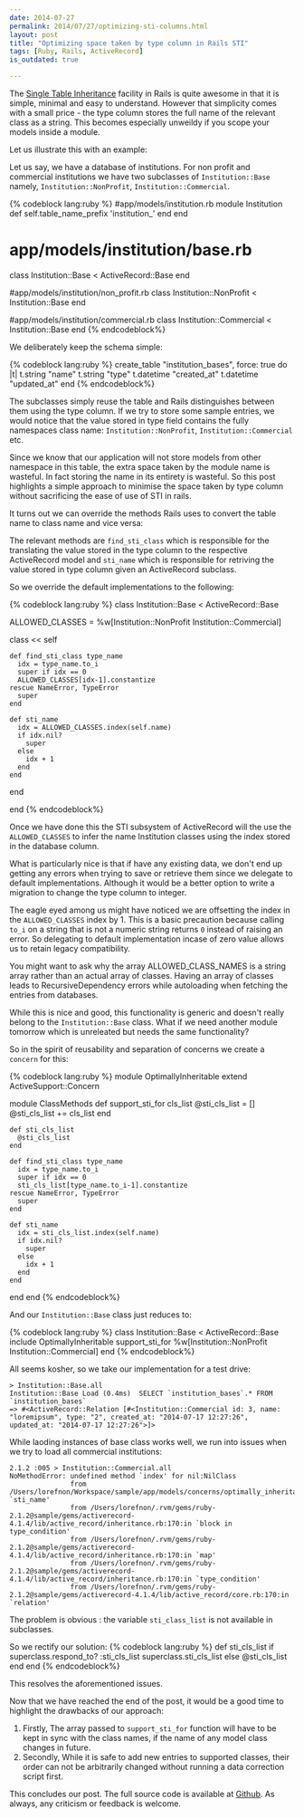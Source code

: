 ```yaml
---
date: 2014-07-27
permalink: 2014/07/27/optimizing-sti-columns.html
layout: post
title: "Optimizing space taken by type column in Rails STI"
tags: [Ruby, Rails, ActiveRecord]
is_outdated: true

---
```


The [Single Table Inheritance](http://api.rubyonrails.org/classes/ActiveRecord/Base.html#label-Single+table+inheritance)
facility in Rails is quite awesome in that it is simple, minimal and easy to understand.
However that simplicity comes with a small price - the type column stores the full name of the relevant class as a string.
This becomes especially unweildy if you scope your models inside a module.

Let us illustrate this with an example:

Let us say, we have a database of institutions. For non profit and commercial institutions we have two subclasses of `Institution::Base` namely, `Institution::NonProfit`, `Institution::Commercial`.

{% codeblock lang:ruby %}
#app/models/institution.rb
module Institution
  def self.table_name_prefix
    'institution_'
  end
end

# app/models/institution/base.rb
class Institution::Base < ActiveRecord::Base
end

#app/models/institution/non_profit.rb
class Institution::NonProfit < Institution::Base
end

#app/models/institution/commercial.rb
class Institution::Commercial < Institution::Base
end
{% endcodeblock%}

We deliberately keep the schema simple:

{% codeblock lang:ruby %}
create_table "institution_bases", force: true do |t|
    t.string   "name"
    t.string   "type"
    t.datetime "created_at"
    t.datetime "updated_at"
 end
 {% endcodeblock%}

The subclasses simply reuse the table and Rails distinguishes between them using the type column. If we  try to store some sample entries, we would notice that the value stored in type field contains the fully namespaces class name: `Institution::NonProfit`, `Institution::Commercial` etc.

Since we know that our application will not store models from other namespace in this table, the extra space taken by the module name is wasteful. In fact storing the name in its entirety is wasteful. So this post highlights a simple approach to minimise the space taken by type column without sacrificing the ease of use of STI in rails.

It turns out we can override the methods Rails uses to convert the table name to class name and vice versa:

The relevant methods are `find_sti_class` which is responsible for the translating the value stored in the type column to the respective ActiveRecord model and `sti_name` which is responsible for retriving the value stored in type column given an ActiveRecord subclass.

So we override the default implementations to the following:

{% codeblock lang:ruby %}
class Institution::Base < ActiveRecord::Base

  ALLOWED_CLASSES = %w[Institution::NonProfit Institution::Commercial]

  class << self

    def find_sti_class type_name
      idx = type_name.to_i
      super if idx == 0
      ALLOWED_CLASSES[idx-1].constantize
    rescue NameError, TypeError
      super
    end

    def sti_name
      idx = ALLOWED_CLASSES.index(self.name)
      if idx.nil?
        super
      else
        idx + 1
      end
    end

  end

end
{% endcodeblock%}

Once we have done this the STI subsystem of ActiveRecord will the use the `ALLOWED_CLASSES` to infer the name Institution classes using the index stored in the database column.

What is particularly nice is that if have any existing data, we don't end up getting
any errors when trying to save or retrieve them since we delegate to default implementations. Although it would be a better option to write a migration to change the type column to integer.

The eagle eyed among us might have noticed we are offsetting the index in the `ALLOWED_CLASSES` index by 1. This is a basic precaution because calling `to_i` on a string that is not a numeric string returns `0` instead of raising an error. So delegating to default implementation incase of zero value allows us to retain legacy compatibility.

You might want to ask why the array ALLOWED_CLASS_NAMES is a string array rather than an actual array of classes. Having an array of classes leads to RecursiveDependency errors while autoloading when fetching the entries from databases.

While this is nice and good, this functionality is generic and doesn't really belong to the `Institution::Base` class. What if we need another module tomorrow which is unreleated but needs the same functionality?

So in the spirit of reusability and separation of concerns we create a `concern` for this:

{% codeblock lang:ruby %}
module OptimallyInheritable
  extend ActiveSupport::Concern

  module ClassMethods
    def support_sti_for cls_list
      @sti_cls_list = []
      @sti_cls_list += cls_list
    end

    def sti_cls_list
      @sti_cls_list
    end

    def find_sti_class type_name
      idx = type_name.to_i
      super if idx == 0
      sti_cls_list[type_name.to_i-1].constantize
    rescue NameError, TypeError
      super
    end

    def sti_name
      idx = sti_cls_list.index(self.name)
      if idx.nil?
        super
      else
        idx + 1
      end
    end

  end
end
{% endcodeblock%}

And our `Institution::Base` class just reduces to:

{% codeblock lang:ruby %}
class Institution::Base < ActiveRecord::Base
  include OptimallyInheritable
  support_sti_for %w[Institution::NonProfit Institution::Commercial]
end
{% endcodeblock%}

All seems kosher, so we take our implementation for a test drive:

    > Institution::Base.all
    Institution::Base Load (0.4ms)  SELECT `institution_bases`.* FROM `institution_bases`
    => #<ActiveRecord::Relation [#<Institution::Commercial id: 3, name: "loremipsum", type: "2", created_at: "2014-07-17 12:27:26", updated_at: "2014-07-17 12:27:26">]>

While laoding instances of base class works well, we run into issues when we try to load all commercial
institutions:


    2.1.2 :005 > Institution::Commercial.all
    NoMethodError: undefined method `index' for nil:NilClass
                   from /Users/lorefnon/Workspace/sample/app/models/concerns/optimally_inheritable.rb:24:in `sti_name'
                   from /Users/lorefnon/.rvm/gems/ruby-2.1.2@sample/gems/activerecord-4.1.4/lib/active_record/inheritance.rb:170:in `block in type_condition'
                   from /Users/lorefnon/.rvm/gems/ruby-2.1.2@sample/gems/activerecord-4.1.4/lib/active_record/inheritance.rb:170:in `map'
                   from /Users/lorefnon/.rvm/gems/ruby-2.1.2@sample/gems/activerecord-4.1.4/lib/active_record/inheritance.rb:170:in `type_condition'
                   from /Users/lorefnon/.rvm/gems/ruby-2.1.2@sample/gems/activerecord-4.1.4/lib/active_record/core.rb:170:in `relation'

The problem is obvious : the variable `sti_class_list` is not available in subclasses.

So we rectify our solution:
{% codeblock lang:ruby %}
def sti_cls_list
  if superclass.respond_to? :sti_cls_list
    superclass.sti_cls_list
  else
    @sti_cls_list
  end
end
{% endcodeblock%}

This resolves the aforementioned issues.

Now that we have reached the end of the post, it would be a good time to highlight the drawbacks of our approach:

1. Firstly, The array passed to `support_sti_for` function will have to be kept in sync with the class names, if the name of any model class changes in future.
2. Secondly, While it is safe to add new entries to supported classes, their order can not be arbitrarily changed without running a data correction script first.

This concludes our post. The full source code is available at [Github](https://github.com/lorefnon/sti_optimization_demo.git). As always, any criticism or feedback is welcome.
